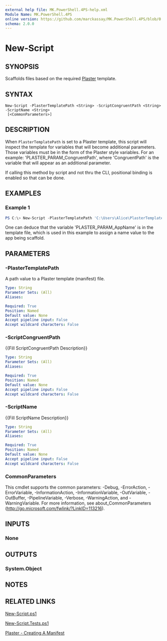 ```yaml
---
external help file: MK.PowerShell.4PS-help.xml
Module Name: MK.PowerShell.4PS
online version: https://github.com/marckassay/MK.PowerShell.4PS/blob/0.0.1/docs/New-Script.md
schema: 2.0.0
---
```


# New-Script

## SYNOPSIS
Scaffolds files based on the required [Plaster](https://github.com/PowerShell/Plaster) template.

## SYNTAX

```
New-Script -PlasterTemplatePath <String> -ScriptCongruentPath <String> -ScriptName <String>
 [<CommonParameters>]
```

## DESCRIPTION
When `PlasterTemplatePath` is set to a Plaster template, this script will inspect the template for variables that will become additional parameters. Those variables must be in the form of the Plaster style variables. For an example: 'PLASTER_PARAM_CongruentPath', where 'CongruentPath' is the variable that will appear as an additional parameter.

If calling this method by script and not thru the CLI, positional binding is enabled so that can be done.

## EXAMPLES

### Example 1
```powershell
PS C:\> New-Script -PlasterTemplatePath 'C:\Users\Alice\PlasterTemplates\NewMVC\plasterManifest_en-US.xml' -AppName 'CoffeeApp'
```

One can deduce that the variable 'PLASTER_PARAM_AppName' is in the template file, which is used in this example to assign a name value to the app being scaffold.

## PARAMETERS

### -PlasterTemplatePath
A path value to a Plaster template (manifest) file.

```yaml
Type: String
Parameter Sets: (All)
Aliases:

Required: True
Position: Named
Default value: None
Accept pipeline input: False
Accept wildcard characters: False
```

### -ScriptCongruentPath
{{Fill ScriptCongruentPath Description}}

```yaml
Type: String
Parameter Sets: (All)
Aliases:

Required: True
Position: Named
Default value: None
Accept pipeline input: False
Accept wildcard characters: False
```

### -ScriptName
{{Fill ScriptName Description}}

```yaml
Type: String
Parameter Sets: (All)
Aliases:

Required: True
Position: Named
Default value: None
Accept pipeline input: False
Accept wildcard characters: False
```

### CommonParameters
This cmdlet supports the common parameters: -Debug, -ErrorAction, -ErrorVariable, -InformationAction, -InformationVariable, -OutVariable, -OutBuffer, -PipelineVariable, -Verbose, -WarningAction, and -WarningVariable. For more information, see about_CommonParameters (http://go.microsoft.com/fwlink/?LinkID=113216).

## INPUTS

### None

## OUTPUTS

### System.Object

## NOTES

## RELATED LINKS

[New-Script.ps1](https://github.com/marckassay/MK.PowerShell.4PS/blob/0.0.1/src/scaffolds/New-Script.ps1)

[New-Script.Tests.ps1](https://github.com/marckassay/MK.PowerShell.4PS/blob/0.0.1/test/scaffolds/New-Script.Tests.ps1)

[Plaster - Creating A Manifest](https://github.com/PowerShell/Plaster/blob/master/docs/en-US/about_Plaster_CreatingAManifest.help.md)
